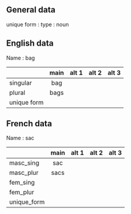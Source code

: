 ## General data

unique form :
type : noun

## English data

Name : bag

|             | main | alt 1 | alt 2 | alt 3 |
| :---------- | :--: | :---: | :---: | ----- |
| singular    | bag  |       |       |       |
| plural      | bags |       |       |       |
| unique form |      |       |       |       |

## French data

Name : sac

|             | main | alt 1 | alt 2 | alt 3 |
| :---------- | :--: | :---: | :---: | :---: |
| masc_sing   | sac  |       |       |       |
| masc_plur   | sacs |       |       |       |
| fem_sing    |      |       |       |       |
| fem_plur    |      |       |       |       |
| unique_form |      |       |       |       |


